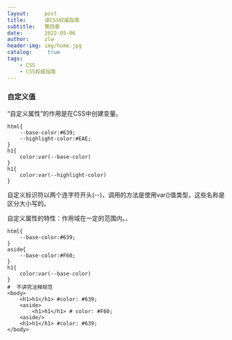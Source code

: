 ```yaml
---
layout:     post
title:      读CSS权威指南
subtitle:   第四章
date:       2022-05-06
author:     zlw
header-img: img/home.jpg
catalog: 	 true
tags:
    - CSS
    - CSS权威指南
---
```


### 自定义值

“自定义属性”的作用是在CSS中创建变量。

```
html{
	--base-color:#639;
	--highlight-color:#EAE;
}
h1{
	color:var(--base-color)
}
h1{
	color:var(--highlight-color)
}
```

自定义标识符以两个连字符开头(--)，调用的方法是使用var()值类型，这些名称是区分大小写的。

自定义属性的特性：作用域在一定的范围内。、

```
html{
	--base-color:#639;
}
aside{
	--base-color:#F60;
}
h1{
	color:var(--base-color)
}
#  不讲究注释规范
<body>
	<h1>h1</h1> #color: #639;
	<aside>
		<h1>h1</h1> # color: #F60;
	<aside/>
	<h1>h1</h1> #color: #639;
</body>
```







